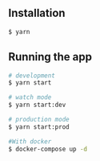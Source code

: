 
## Installation

```bash
$ yarn
```

## Running the app

```bash
# development
$ yarn start

# watch mode
$ yarn start:dev

# production mode
$ yarn start:prod

#With docker
$ docker-compose up -d
```

